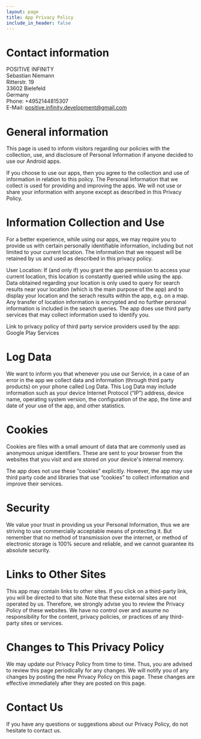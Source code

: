 ```yaml
---
layout: page
title: App Privacy Policy
include_in_header: false
---
```


# Contact information
POSITIVE INFINITY<br/>
Sebastian Niemann<br/>
Ritterstr. 19<br/>
33602 Bielefeld<br/>
Germany<br/>
Phone: +4952144815307<br/>
E-Mail: positive.infinity.development@gmail.com

# General information
This page is used to inform visitors regarding our policies with the collection, use, and disclosure of Personal Information if anyone decided to use our Android apps.

If you choose to use our apps, then you agree to the collection and use of information in relation to this policy. The Personal Information that we collect is used for providing and improving the apps. We will not use or share your information with anyone except as described in this Privacy Policy.

# Information Collection and Use
For a better experience, while using our apps, we may require you to provide us with certain personally identifiable information, including but not limited to your current location. The information that we request will be retained by us and used as described in this privacy policy.

User Location: If (and only if) you grant the app permission to access your current location, this location is constantly queried while using the app. Data obtained regarding your location is only used to query for search results near your location (which is the main purpose of the app) and to display your location and the serach results within the app, e.g. on a map. Any transfer of location information is encrypted and no further personal information is included in the search queries.
The app does use third party services that may collect information used to identify you.

Link to privacy policy of third party service providers used by the app: Google Play Services

# Log Data
We want to inform you that whenever you use our Service, in a case of an error in the app we collect data and information (through third party products) on your phone called Log Data. This Log Data may include information such as your device Internet Protocol (“IP”) address, device name, operating system version, the configuration of the app, the time and date of your use of the app, and other statistics.

# Cookies
Cookies are files with a small amount of data that are commonly used as anonymous unique identifiers. These are sent to your browser from the websites that you visit and are stored on your device's internal memory.

The app does not use these “cookies” explicitly. However, the app may use third party code and libraries that use “cookies” to collect information and improve their services.

# Security
We value your trust in providing us your Personal Information, thus we are striving to use commercially acceptable means of protecting it. But remember that no method of transmission over the internet, or method of electronic storage is 100% secure and reliable, and we cannot guarantee its absolute security.

# Links to Other Sites
This app may contain links to other sites. If you click on a third-party link, you will be directed to that site. Note that these external sites are not operated by us. Therefore, we strongly advise you to review the Privacy Policy of these websites. We have no control over and assume no responsibility for the content, privacy policies, or practices of any third-party sites or services.

# Changes to This Privacy Policy
We may update our Privacy Policy from time to time. Thus, you are advised to review this page periodically for any changes. We will notify you of any changes by posting the new Privacy Policy on this page. These changes are effective immediately after they are posted on this page.

# Contact Us
If you have any questions or suggestions about our Privacy Policy, do not hesitate to contact us.